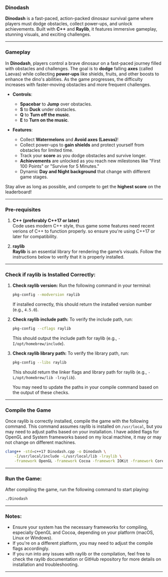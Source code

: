 ### **Dinodash**
**Dinodash** is a fast-paced, action-packed dinosaur survival game where players must dodge obstacles, collect power-ups, and unlock achievements. Built with **C++** and **Raylib**, it features immersive gameplay, stunning visuals, and exciting challenges.

---

### **Gameplay**

In **Dinodash**, players control a brave dinosaur on a fast-paced journey filled with obstacles and challenges. The goal is to **dodge** falling **axes** (called Laevas) while collecting **power-ups** like shields, fruits, and other boosts to enhance the dino's abilities. As the game progresses, the difficulty increases with faster-moving obstacles and more frequent challenges.

- **Controls**:  
   - **Spacebar** to **Jump** over obstacles.
   - **S** to **Duck** under obstacles.
   - **Q** to **Turn off the music**.
   - **E** to **Turn on the music**.

- **Features**:  
   - Collect **Watermelons** and **Avoid axes (Laevas)**!
   - Collect power-ups to **gain shields** and protect yourself from obstacles for limited time.
   - Track your **score** as you dodge obstacles and survive longer.
   - **Achievements** are unlocked as you reach new milestones like "First 100 Points" or "Survive for 5 Minutes."
   - Dynamic **Day and Night background** that change with different game stages.

Stay alive as long as possible, and compete to get the **highest score** on the leaderboard!

---

### **Pre-requisites**

1. **C++ (preferably C++17 or later)**  
   Code uses modern C++ style, thus game some features need recent verions of C++ to function properly. so ensure you're using C++17 or later for compatibility.

2. **raylib**  
   **Raylib** is an essential library for rendering the game’s visuals. Follow the instructions below to verify that it is properly installed.

---

### **Check if raylib is Installed Correctly:**

1. **Check raylib version:**
   Run the following command in your terminal:
   ```bash
   pkg-config --modversion raylib
   ```
   If installed correctly, this should return the installed version number (e.g., `4.5.0`).

2. **Check raylib include path:**
   To verify the include path, run:
   ```bash
   pkg-config --cflags raylib
   ```
   This should output the include path for raylib (e.g., `-I/opt/homebrew/include`).

3. **Check raylib library path:**
   To verify the library path, run:
   ```bash
   pkg-config --libs raylib
   ```
   This should return the linker flags and library path for raylib (e.g., `-L/opt/homebrew/lib -lraylib`).

   You may need to update the paths in your compile command based on the output of these checks.

---

### **Compile the Game**

Once raylib is correctly installed, compile the game with the following command. This command assumes raylib is installed on `/usr/local`, but you may need to adjust paths based on your installation.
I have added flags for OpenGL and System frameworks based on my local machine, it may or may not change on different machines.

```bash
clang++ -std=c++17 Dinodash.cpp -o Dinodash \
    -I/usr/local/include -L/usr/local/lib -lraylib \
    -framework OpenGL -framework Cocoa -framework IOKit -framework CoreVideo
```

---

### **Run the Game:**

After compiling the game, run the following command to start playing:

```bash
./Dinodash
```

---

### **Notes:**

- Ensure your system has the necessary frameworks for compiling, especially OpenGL and Cocoa, depending on your platform (macOS, Linux or Windows).
- If you're on a different platform, you may need to adjust the compile flags accordingly.
- If you run into any issues with raylib or the compilation, feel free to check the raylib documentation or GitHub repository for more details on installation and troubleshooting.

---


